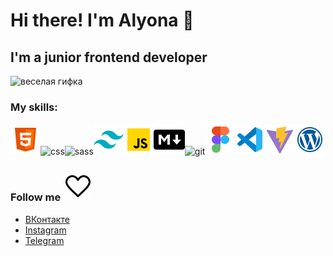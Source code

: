 
# Hi there! I'm Alyona 👋

## I'm a junior frontend developer

![веселая гифка](https://media.giphy.com/media/Ut7zeRXCmxc0td7N68/giphy.gif)

### My skills:
![html5](./assets/html.png)![css](./assets/css/png)![sass](./asets/sass/png)![tailwind](./assets/tailwind.png)![js)](./assets/js.png)![markdown](./assets/mark.png)![git](./asstes/git.png)![figma](./assets/figma.png)![vs-code](./assets/vscode.png)![vite](./assets/vite.png)![wordpress](./assets/wordpress.png)

### Follow me ![heart](./assets/heart.gif)

- [ВКонтакте](https://vk.com/reyna_alis/)
- [Instagram](https://www.instagram.com/reyna_nele/)
- [Telegram](https://t.me/smirnova_elaine)


